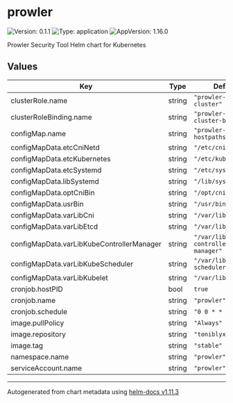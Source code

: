 # prowler

![Version: 0.1.1](https://img.shields.io/badge/Version-0.1.1-informational?style=flat-square) ![Type: application](https://img.shields.io/badge/Type-application-informational?style=flat-square) ![AppVersion: 1.16.0](https://img.shields.io/badge/AppVersion-1.16.0-informational?style=flat-square)

Prowler Security Tool Helm chart for Kubernetes

## Values

| Key | Type | Default | Description |
|-----|------|---------|-------------|
| clusterRole.name | string | `"prowler-read-cluster"` |  |
| clusterRoleBinding.name | string | `"prowler-read-cluster-binding"` |  |
| configMap.name | string | `"prowler-hostpaths"` |  |
| configMapData.etcCniNetd | string | `"/etc/cni/net.d"` |  |
| configMapData.etcKubernetes | string | `"/etc/kubernetes"` |  |
| configMapData.etcSystemd | string | `"/etc/systemd"` |  |
| configMapData.libSystemd | string | `"/lib/systemd"` |  |
| configMapData.optCniBin | string | `"/opt/cni/bin"` |  |
| configMapData.usrBin | string | `"/usr/bin"` |  |
| configMapData.varLibCni | string | `"/var/lib/cni"` |  |
| configMapData.varLibEtcd | string | `"/var/lib/etcd"` |  |
| configMapData.varLibKubeControllerManager | string | `"/var/lib/kube-controller-manager"` |  |
| configMapData.varLibKubeScheduler | string | `"/var/lib/kube-scheduler"` |  |
| configMapData.varLibKubelet | string | `"/var/lib/kubelet"` |  |
| cronjob.hostPID | bool | `true` |  |
| cronjob.name | string | `"prowler"` |  |
| cronjob.schedule | string | `"0 0 * * *"` |  |
| image.pullPolicy | string | `"Always"` |  |
| image.repository | string | `"toniblyx/prowler"` |  |
| image.tag | string | `"stable"` |  |
| namespace.name | string | `"prowler"` |  |
| serviceAccount.name | string | `"prowler"` |  |

----------------------------------------------
Autogenerated from chart metadata using [helm-docs v1.11.3](https://github.com/norwoodj/helm-docs/releases/v1.11.3)
